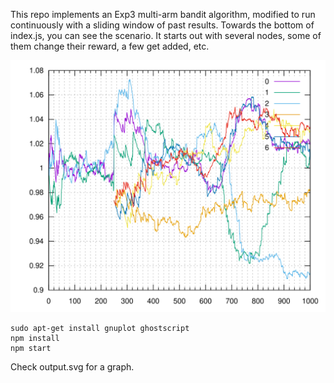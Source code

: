 This repo implements an Exp3 multi-arm bandit algorithm, modified to run continuously with a sliding window of past results. Towards the bottom of index.js, you can see the scenario. It starts out with several nodes, some of them change their reward, a few get added, etc.

![](example-output.svg)

```
sudo apt-get install gnuplot ghostscript
npm install
npm start
```

Check output.svg for a graph.
